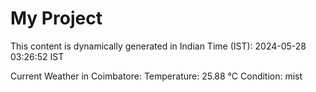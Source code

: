 # My Project

This content is dynamically generated in Indian Time (IST): 2024-05-28 03:26:52 IST


Current Weather in Coimbatore:
Temperature: 25.88 °C
Condition: mist
